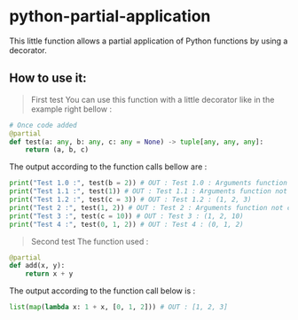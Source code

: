 # python-partial-application
This little function allows a partial application of Python functions by using a decorator.

## How to use it:

> First test
You can use this function with a little decorator like in the example right bellow :
```python
# Once code added
@partial
def test(a: any, b: any, c: any = None) -> tuple[any, any, any]:
    return (a, b, c)
```

The output according to the function calls bellow are :
```python
print("Test 1.0 :", test(b = 2)) # OUT : Test 1.0 : Arguments function not completed...
print("Test 1.1 :", test(1)) # OUT : Test 1.1 : Arguments function not completed...
print("Test 1.2 :", test(c = 3)) # OUT : Test 1.2 : (1, 2, 3)
print("Test 2 :", test(1, 2)) # OUT : Test 2 : Arguments function not completed...
print("Test 3 :", test(c = 10)) # OUT : Test 3 : (1, 2, 10)
print("Test 4 :", test(0, 1, 2)) # OUT : Test 4 : (0, 1, 2)
```

> Second test
The function used :
```python
@partial
def add(x, y):
    return x + y
```

The output according to the function call below is :
```python
list(map(lambda x: 1 + x, [0, 1, 2])) # OUT : [1, 2, 3]
```
